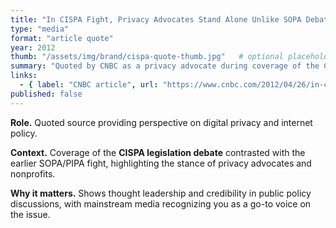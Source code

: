 ```yaml
---
title: "In CISPA Fight, Privacy Advocates Stand Alone Unlike SOPA Debate"
type: "media"
format: "article quote"
year: 2012
thumb: "/assets/img/brand/cispa-quote-thumb.jpg"   # optional placeholder/screenshot
summary: "Quoted by CNBC as a privacy advocate during coverage of the CISPA legislation debate."
links:
  - { label: "CNBC article", url: "https://www.cnbc.com/2012/04/26/in-cispa-fight-privacy-advocates-stand-alone-unlike-sopa-debate.html" }
published: false
---
```


**Role.** Quoted source providing perspective on digital privacy and internet policy.  

**Context.** Coverage of the **CISPA legislation debate** contrasted with the earlier SOPA/PIPA fight, highlighting the stance of privacy advocates and nonprofits.  

**Why it matters.** Shows thought leadership and credibility in public policy discussions, with mainstream media recognizing you as a go-to voice on the issue.
